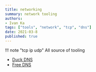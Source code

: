 ```yaml
---
title: networking
summary: network tooling
authors:
- Ivan Ka
tags: ["tools", "network", "tcp", "dns"]
date: 2021-03-8
published: true
---
```


!!! note "tcp ip udp"
    All source of tooling

- [Duck DNS](https://www.duckdns.org/why.jsp)
- [Free DNS](https://freedns.afraid.org/)
